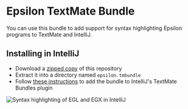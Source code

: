 # Epsilon TextMate Bundle
You can use this bundle to add support for syntax highlighting Epsilon programs to TextMate and IntelliJ.

## Installing in IntelliJ

- Download a [zipped copy](https://github.com/epsilonlabs/epsilon.tmbundle/archive/refs/heads/main.zip) of this repository
- Extract it into a directory named `epsilon.tmbundle`
- Follow [these instructions](https://www.jetbrains.com/help/idea/textmate.html) to add the bundle to IntelliJ's TextMate Bundles plugin

![Syntax highlighting of EGL and EGX in IntelliJ](https://github.com/user-attachments/assets/21427c45-6d9e-43f6-b7bc-a5f5891a06b6)
